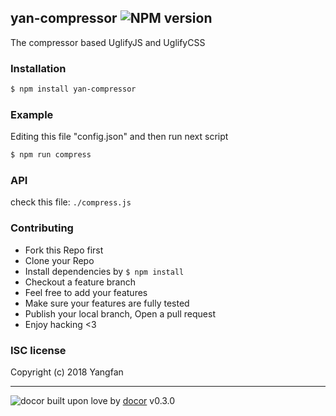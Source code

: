 ## yan-compressor ![NPM version](https://img.shields.io/npm/v/yan-compressor.svg?style=flat)

The compressor based UglifyJS and UglifyCSS

### Installation
```bash
$ npm install yan-compressor
```

### Example
Editing this file "config.json" and then run next script

```bash
$ npm run compress
```

### API
check this file: `./compress.js`

### Contributing
- Fork this Repo first
- Clone your Repo
- Install dependencies by `$ npm install`
- Checkout a feature branch
- Feel free to add your features
- Make sure your features are fully tested
- Publish your local branch, Open a pull request
- Enjoy hacking <3

### ISC license
Copyright (c) 2018 Yangfan



---
![docor]()
built upon love by [docor](https://github.com/turingou/docor.git) v0.3.0
